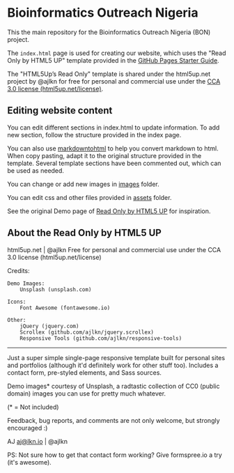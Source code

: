 # Bioinformatics Outreach Nigeria

This the main repository for the Bioinformatics Outreach Nigeria (BON) project.

The `index.html` page is used for creating our website, which uses the "Read Only by HTML5 UP" template provided in the [GitHub Pages Starter Guide](https://iqss.github.io/github_pages_guide/template.html).

The "HTML5Up’s Read Only" template is shared under the html5up.net project by @ajlkn
for free for personal and commercial use under the [CCA 3.0 license (html5up.net/license)](https://html5up.net/license).

## Editing website content

You can edit different sections in index.html to update information.
To add new section, follow the structure provided in the index page.

You can also use [markdowntohtml](https://markdowntohtml.com/) to help you convert markdown to html.
When copy pasting, adapt it to the original structure provided in the template.
Several template sections have been commented out, which can be used as needed.

You can change or add new images in [images](./images) folder.

You can edit css and other files provided in [assets](./assets/) folder.

See the original Demo page of [Read Only by HTML5 UP](https://html5up.net/read-only) for inspiration.

## About the Read Only by HTML5 UP

html5up.net | @ajlkn
Free for personal and commercial use under the CCA 3.0 license (html5up.net/license)

Credits:

	Demo Images:
		Unsplash (unsplash.com)

	Icons:
		Font Awesome (fontawesome.io)

	Other:
		jQuery (jquery.com)
		Scrollex (github.com/ajlkn/jquery.scrollex)
		Responsive Tools (github.com/ajlkn/responsive-tools)
---

Just a super simple single-page responsive template built for personal sites and portfolios
(although it'd definitely work for other stuff too). Includes a contact form, pre-styled
elements, and Sass sources.

Demo images* courtesy of Unsplash, a radtastic collection of CC0 (public domain) images
you can use for pretty much whatever.

(* = Not included)

Feedback, bug reports, and comments are not only welcome, but strongly encouraged :)

AJ
aj@lkn.io | @ajlkn

PS: Not sure how to get that contact form working? Give formspree.io a try (it's awesome).
